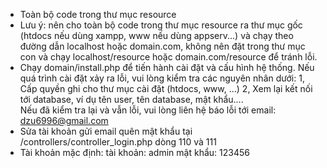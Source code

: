 -   Toàn bộ code trong thư mục resource  
-   Lưu ý: nên cho toàn bộ code trong thư mục resource ra thư mục gốc (htdocs nếu dùng xampp, www nếu dùng appserv...) và chạy theo đường dẫn localhost hoặc domain.com, không nên đặt trong thư mục con và chạy localhost/resource hoặc domain.com/resource để tránh lỗi.  
-   Chạy domain/install.php để tiến hành cài đặt và cấu hình hệ thống. Nếu quá trình cài đặt xảy ra lỗi, vui lòng kiểm tra các nguyên nhân dưới:
        1, Cấp quyền ghi cho thư mục cài đặt (htdocs, www, ...)
        2, Xem lại kết nối tới database, ví dụ tên user, tên database, mật khẩu....  
    Nếu đã kiểm tra lại và vẫn lỗi, vui lòng liên hệ báo lỗi tới email: dzu6996@gmail.com  
-   Sửa tài khoản gửi email quên mật khẩu tại /controllers/controller_login.php dòng 110 và 111  
-   Tài khoản mặc định:
    		tài khoản: admin
    		mật khẩu: 123456
